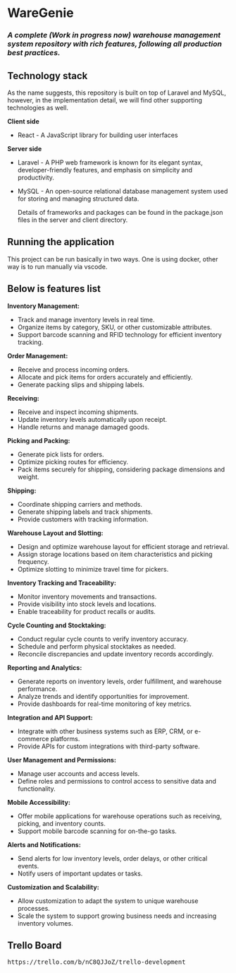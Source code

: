 # WareGenie

### _A complete (Work in progress now) warehouse management system repository with rich features, following all production best practices._

## Technology stack

As the name suggests, this repository is built on top of Laravel and MySQL, however, in the implementation detail, we will find other supporting technologies as well.

<strong>Client side</strong>

-   React - A JavaScript library for building user interfaces

<strong>Server side</strong>

-   Laravel - A PHP web framework is known for its elegant syntax, developer-friendly features, and emphasis on simplicity and productivity.
-   MySQL - An open-source relational database management system used for storing and managing structured data.

    Details of frameworks and packages can be found in the package.json files in the server and client directory.

## Running the application

This project can be run basically in two ways. One is using docker, other way is to run manually via vscode.

## Below is features list

<strong>Inventory Management:</strong>

-   Track and manage inventory levels in real time.
-   Organize items by category, SKU, or other customizable attributes.
-   Support barcode scanning and RFID technology for efficient inventory tracking.

<strong>Order Management:</strong>

-   Receive and process incoming orders.
-   Allocate and pick items for orders accurately and efficiently.
-   Generate packing slips and shipping labels.

<strong>Receiving:</strong>

-   Receive and inspect incoming shipments.
-   Update inventory levels automatically upon receipt.
-   Handle returns and manage damaged goods.

<strong>Picking and Packing:</strong>

-   Generate pick lists for orders.
-   Optimize picking routes for efficiency.
-   Pack items securely for shipping, considering package dimensions and weight.

<strong>Shipping:</strong>

-   Coordinate shipping carriers and methods.
-   Generate shipping labels and track shipments.
-   Provide customers with tracking information.

<strong>Warehouse Layout and Slotting:</strong>

-   Design and optimize warehouse layout for efficient storage and retrieval.
-   Assign storage locations based on item characteristics and picking frequency.
-   Optimize slotting to minimize travel time for pickers.

<strong>Inventory Tracking and Traceability:</strong>

-   Monitor inventory movements and transactions.
-   Provide visibility into stock levels and locations.
-   Enable traceability for product recalls or audits.

<strong>Cycle Counting and Stocktaking:</strong>

-   Conduct regular cycle counts to verify inventory accuracy.
-   Schedule and perform physical stocktakes as needed.
-   Reconcile discrepancies and update inventory records accordingly.

<strong>Reporting and Analytics:</strong>

-   Generate reports on inventory levels, order fulfillment, and warehouse performance.
-   Analyze trends and identify opportunities for improvement.
-   Provide dashboards for real-time monitoring of key metrics.

<strong>Integration and API Support:</strong>

-   Integrate with other business systems such as ERP, CRM, or e-commerce platforms.
-   Provide APIs for custom integrations with third-party software.

<strong>User Management and Permissions:</strong>

-   Manage user accounts and access levels.
-   Define roles and permissions to control access to sensitive data and functionality.

<strong>Mobile Accessibility:</strong>

-   Offer mobile applications for warehouse operations such as receiving, picking, and inventory counts.
-   Support mobile barcode scanning for on-the-go tasks.

<strong>Alerts and Notifications:</strong>

-   Send alerts for low inventory levels, order delays, or other critical events.
-   Notify users of important updates or tasks.

<strong>Customization and Scalability:</strong>

-   Allow customization to adapt the system to unique warehouse processes.
-   Scale the system to support growing business needs and increasing inventory volumes.

## Trello Board
<p><tt>https://trello.com/b/nC8QJJoZ/trello-development</tt></p>
